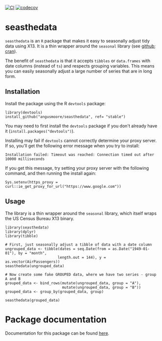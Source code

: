 [![CI](https://github.com/angusmoore/seasthedata/actions/workflows/CI.yml/badge.svg)](https://github.com/angusmoore/seasthedata/actions/workflows/CI.yml)
[![codecov](https://codecov.io/gh/angusmoore/seasthedata/branch/master/graph/badge.svg?token=KGtvZcW48b)](https://codecov.io/gh/angusmoore/seasthedata)

# seasthedata
`seasthedata` is an `R` package that makes it easy to seasonally adjust tidy data using X13. It is a thin wrapper around the `seasonal` library (see [github](https://github.com/christophsax/seasonal); [cran](https://cran.r-project.org/package=seasonal)).

The benefit of `seasthedata` is that it accepts `tibbles` or `data.frames` with date columns (instead of `ts`) and respects grouping variables. This means you can easily seasonally adjust a large number of series that are in long form.

## Installation

Install the package using the R `devtools` package:
  ```
library(devtools)
install_github("angusmoore/seasthedata", ref= "stable")
```

You may need to first install the `devtools` package if you don't already have it (`install.packages("devtools")`).

Installing may fail if `devtools` cannot correctly determine your proxy server. If so, you'll get the following error message when you try to install:
```
Installation failed: Timeout was reached: Connection timed out after 10000 milliseconds
```
If you get this message, try setting your proxy server with the following command, and then running the install again:
```
Sys.setenv(https_proxy = curl::ie_get_proxy_for_url("https://www.google.com"))
```

## Usage
The library is a thin wrapper around the `seasonal` library, which itself wraps
the US Census Bureau X13 binary.

```
library(seasthedata)
library(dplyr)
library(tibble)

# First, just seasonally adjust a tibble of data with a date column
ungrouped_data <- tibble(dates = seq.Date(from = as.Date("1949-01-01"), by = "month",
                        length.out = 144), y = as.vector(AirPassengers))
seasthedata(ungrouped_data)

# Now create some fake GROUPED data, where we have two series - group A and B
grouped_data <- bind_rows(mutate(ungrouped_data, group = "A"),
                          mutate(ungrouped_data, group = "B"))
grouped_data <- group_by(grouped_data, group)

seasthedata(grouped_data)
```

# Package documentation

Documentation for this package can be found [here](https://angusmoore.github.io/seasthedata/seasthedata.pdf).
